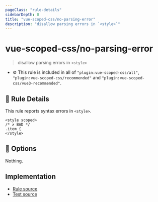 ```yaml
---
pageClass: "rule-details"
sidebarDepth: 0
title: "vue-scoped-css/no-parsing-error"
description: "disallow parsing errors in `<style>`"
---
```

# vue-scoped-css/no-parsing-error

> disallow parsing errors in `<style>`

- :gear: This rule is included in all of `"plugin:vue-scoped-css/all"`, `"plugin:vue-scoped-css/recommended"` and `"plugin:vue-scoped-css/vue3-recommended"`.

## :book: Rule Details

This rule reports syntax errors in `<style>`. 

<eslint-code-block :rules="{'vue-scoped-css/no-parsing-error': ['error']}">

```vue
<style scoped>
/* ✗ BAD */
.item {
</style>
```

</eslint-code-block>

## :wrench: Options

Nothing.

## Implementation

- [Rule source](https://github.com/future-architect/eslint-plugin-vue-scoped-css/blob/master/lib/rules/no-parsing-error.ts)
- [Test source](https://github.com/future-architect/eslint-plugin-vue-scoped-css/blob/master/tests/lib/rules/no-parsing-error.ts)
